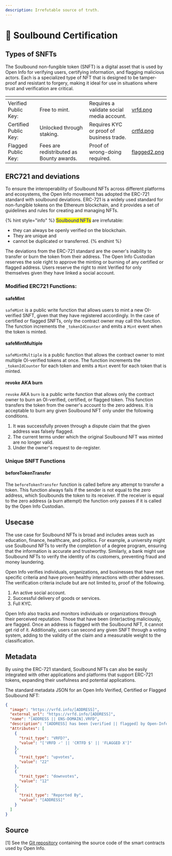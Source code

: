 ```yaml
---
description: Irrefutable source of truth.
---
```


# 👾 Soulbound Certification

## Types of SNFTs

The Soulbound non-fungible token (SNFT) is a digital asset that is used by Open Info for verifying users, certifying information, and flagging malicious actors. Each is a specialized type of NFT that is designed to be tamper-proof and resistant to forgery, making it ideal for use in situations where trust and verification are critical.

<table data-view="cards"><thead><tr><th></th><th></th><th></th><th data-hidden data-card-cover data-type="files"></th></tr></thead><tbody><tr><td>Verified Public Key:</td><td>Free to mint.</td><td>Requires a validate social media account.</td><td><a href=".gitbook/assets/vrfd.png">vrfd.png</a></td></tr><tr><td>Certified Public Key:</td><td>Unlocked through staking.</td><td>Requires KYC or proof of business trade.</td><td><a href=".gitbook/assets/crtfd.png">crtfd.png</a></td></tr><tr><td>Flagged Public Key:</td><td>Fees are redistributed as Bounty awards.</td><td>Proof of wrong-doing required.</td><td><a href=".gitbook/assets/flagged2.png">flagged2.png</a></td></tr></tbody></table>

## ERC721 and deviations

To ensure the interoperability of Soulbound NFTs across different platforms and ecosystems, the Open Info movement has adopted the ERC-721 standard with soulbound deviations. ERC-721 is a widely used standard for non-fungible tokens on the Ethereum blockchain, and it provides a set of guidelines and rules for creating and managing NFTs.

{% hint style="info" %}
<mark style="color:blue;">Soulbound NFTs</mark> are irrefutable:

* they can always be openly verified on the blockchain.&#x20;
* They are unique and&#x20;
* cannot be duplicated or transferred.&#x20;
{% endhint %}

The deviations from the ERC-721 standard are the owner's inability to transfer or burn the token from their address. The Open Info Custodian reserves the sole right to approve the minting or burning of any certified or flagged address. Users reserve the right to mint Verified for only themselves given they have linked a social account.&#x20;

### Modified ERC721 Functions:

#### safeMint

`safeMint` is a public write function that allows users to mint a new OI-verified SNFT, given that they have registered accordingly. In the case of certified or flagged SNFTs, only the contract owner may call this function. The function increments the `_tokenIdCounter` and emits a `Mint` event when the token is minted.&#x20;

#### safeMintMultiple

`safeMintMultiple` is a public function that allows the contract owner to mint multiple OI-verified tokens at once. The function increments the `_tokenIdCounter` for each token and emits a `Mint` event for each token that is minted.

#### revoke AKA burn

`revoke` AKA `burn` is a public write function that allows only the contract owner to burn an OI-verified, certified,  or flagged token. This function transfers the token from the owner's account to the zero address. It is acceptable to burn any given Soulbound NFT only under the following conditions.

1. It was successfully proven through a dispute claim that the given address was falsely flagged.&#x20;
2. The current terms under which the original Soulbound NFT was minted are no longer valid.
3. Under the owner's request to de-register.

### Unique SNFT Functions

#### beforeTokenTransfer

The `beforeTokenTransfer` function is called before any attempt to transfer a token. This function always fails if the sender is not equal to the zero address, which Soulbounds the token to its receiver. If the receiver is equal to the zero address (a burn attempt) the function only passes if it is called by the Open Info Custodian.

## Usecase

The use case for Soulbound NFTs is broad and includes areas such as education, finance, healthcare, and politics. For example, a university might use Soulbound NFTs to verify the completion of a degree program, ensuring that the information is accurate and trustworthy. Similarly, a bank might use Soulbound NFTs to verify the identity of its customers, preventing fraud and money laundering.

Open Info verifies individuals, organizations, and businesses that have met specific criteria and have proven healthy interactions with other addresses. The verification criteria include but are not limited to, proof of the following.

1. An active social account.
2. Successful delivery of goods or services.
3. Full KYC.

Open Info also tracks and monitors individuals or organizations through their perceived reputation. Those that have been (inter)acting maliciously, are flagged. Once an address is flagged with the Soulbound NFT, it cannot get rid of it. Additionally, users can second any given SNFT through a voting system, adding to the validity of the claim and a measurable weight to the classification.

## Metadata

By using the ERC-721 standard, Soulbound NFTs can also be easily integrated with other applications and platforms that support ERC-721 tokens, expanding their usefulness and potential applications.&#x20;

The standard metadata JSON for an Open Info Verified, Certified or Flagged Soulbound NFT:

```json
{
  "image": "https://vrfd.info/[ADDRESS]",
  "external_url": "https://vrfd.info/[ADDRESS]",
  "name": "[ADDRESS || ENS-DOMAIN].VRFD",
  "description": "[ADDRESS] has been [verified || flagged] by Open-Info, with a Souldbound-NFT.",
  "Attributes": [
    {
      "trait_type": "VRFD?",
      "value": "['VRFD 🗸' || 'CRTFD $' || 'FLAGGED X']"
    },
    {
      "trait_type": "upvotes",
      "value": "22"
    },
    {
      "trait_type": "downvotes",
      "value": "12"
    },
    {
      "trait_type": "Reported By",
      "value": "[ADDRESS]"
    }
  ]
}
```

## Source

\[1] See the [Git repository](https://github.com/Open-Info/Soulbound-NFTs) containing the source code of the smart contracts used by Open Info.


